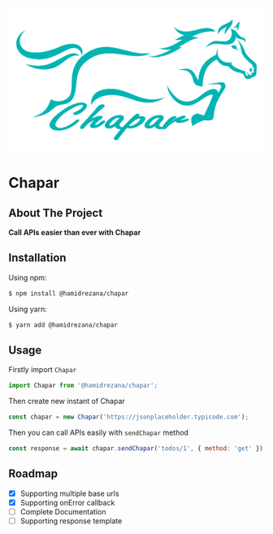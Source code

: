 <p align="center">
  <img src="images/full-logo.png" width="600px" height="auto" />
</p>

# Chapar

## About The Project

**Call APIs easier than ever with Chapar**

## Installation

Using npm:

```bash
$ npm install @hamidrezana/chapar
```

Using yarn:

```bash
$ yarn add @hamidrezana/chapar
```

## Usage

Firstly import `Chapar`

```js
import Chapar from '@hamidrezana/chapar';
```

Then create new instant of Chapar

```js
const chapar = new Chapar('https://jsonplaceholder.typicode.com');
```

Then you can call APIs easily with `sendChapar` method

```js
const response = await chapar.sendChapar('todos/1', { method: 'get' });
```

## Roadmap

- [x] Supporting multiple base urls
- [x] Supporting onError callback
- [ ] Complete Documentation
- [ ] Supporting response template
